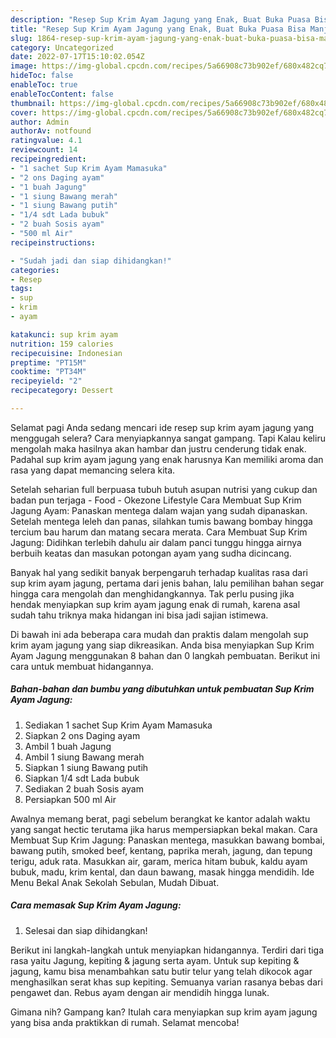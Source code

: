 ```yaml
---
description: "Resep Sup Krim Ayam Jagung yang Enak, Buat Buka Puasa Bisa Manjain Lidah"
title: "Resep Sup Krim Ayam Jagung yang Enak, Buat Buka Puasa Bisa Manjain Lidah"
slug: 1864-resep-sup-krim-ayam-jagung-yang-enak-buat-buka-puasa-bisa-manjain-lidah
category: Uncategorized
date: 2022-07-17T15:10:02.054Z
image: https://img-global.cpcdn.com/recipes/5a66908c73b902ef/680x482cq70/sup-krim-ayam-jagung-foto-resep-utama.jpg
hideToc: false
enableToc: true
enableTocContent: false
thumbnail: https://img-global.cpcdn.com/recipes/5a66908c73b902ef/680x482cq70/sup-krim-ayam-jagung-foto-resep-utama.jpg
cover: https://img-global.cpcdn.com/recipes/5a66908c73b902ef/680x482cq70/sup-krim-ayam-jagung-foto-resep-utama.jpg
author: Admin
authorAv: notfound
ratingvalue: 4.1
reviewcount: 14
recipeingredient:
- "1 sachet Sup Krim Ayam Mamasuka"
- "2 ons Daging ayam"
- "1 buah Jagung"
- "1 siung Bawang merah"
- "1 siung Bawang putih"
- "1/4 sdt Lada bubuk"
- "2 buah Sosis ayam"
- "500 ml Air"
recipeinstructions:

- "Sudah jadi dan siap dihidangkan!"
categories:
- Resep
tags:
- sup
- krim
- ayam

katakunci: sup krim ayam 
nutrition: 159 calories
recipecuisine: Indonesian
preptime: "PT15M"
cooktime: "PT34M"
recipeyield: "2"
recipecategory: Dessert

---
```



Selamat pagi Anda sedang mencari ide resep sup krim ayam jagung yang menggugah selera? Cara menyiapkannya sangat gampang. Tapi Kalau keliru mengolah maka hasilnya akan hambar dan justru cenderung tidak enak. Padahal sup krim ayam jagung yang enak harusnya Kan memiliki aroma dan rasa yang dapat memancing selera kita.


Setelah seharian full berpuasa tubuh butuh asupan nutrisi yang cukup dan badan pun terjaga - Food - Okezone Lifestyle Cara Membuat Sup Krim Jagung Ayam: Panaskan mentega dalam wajan yang sudah dipanaskan. Setelah mentega leleh dan panas, silahkan tumis bawang bombay hingga tercium bau harum dan matang secara merata. Cara Membuat Sup Krim Jagung: Didihkan terlebih dahulu air dalam panci tunggu hingga airnya berbuih keatas dan masukan potongan ayam yang sudha dicincang.

Banyak hal yang sedikit banyak berpengaruh terhadap kualitas rasa dari sup krim ayam jagung, pertama dari jenis bahan, lalu pemilihan bahan segar hingga cara mengolah dan menghidangkannya. Tak perlu pusing jika hendak menyiapkan sup krim ayam jagung enak di rumah, karena asal sudah tahu triknya maka hidangan ini bisa jadi sajian istimewa.


Di bawah ini ada beberapa cara mudah dan praktis dalam mengolah sup krim ayam jagung yang siap dikreasikan. Anda bisa menyiapkan Sup Krim Ayam Jagung menggunakan 8 bahan dan 0 langkah pembuatan. Berikut ini cara untuk membuat hidangannya.

<!--inarticleads1-->

##### Bahan-bahan dan bumbu yang dibutuhkan untuk pembuatan Sup Krim Ayam Jagung:

1. Sediakan 1 sachet Sup Krim Ayam Mamasuka
1. Siapkan 2 ons Daging ayam
1. Ambil 1 buah Jagung
1. Ambil 1 siung Bawang merah
1. Siapkan 1 siung Bawang putih
1. Siapkan 1/4 sdt Lada bubuk
1. Sediakan 2 buah Sosis ayam
1. Persiapkan 500 ml Air


Awalnya memang berat, pagi sebelum berangkat ke kantor adalah waktu yang sangat hectic terutama jika harus mempersiapkan bekal makan. Cara Membuat Sup Krim Jagung: Panaskan mentega, masukkan bawang bombai, bawang putih, smoked beef, kentang, paprika merah, jagung, dan tepung terigu, aduk rata. Masukkan air, garam, merica hitam bubuk, kaldu ayam bubuk, madu, krim kental, dan daun bawang, masak hingga mendidih. Ide Menu Bekal Anak Sekolah Sebulan, Mudah Dibuat. 

<!--inarticleads2-->

##### Cara memasak Sup Krim Ayam Jagung:


1. Selesai dan siap dihidangkan!

Berikut ini langkah-langkah untuk menyiapkan hidangannya. Terdiri dari tiga rasa yaitu Jagung, kepiting &amp; jagung serta ayam. Untuk sup kepiting &amp; jagung, kamu bisa menambahkan satu butir telur yang telah dikocok agar menghasilkan serat khas sup kepiting. Semuanya varian rasanya bebas dari pengawet dan. Rebus ayam dengan air mendidih hingga lunak. 

Gimana nih? Gampang kan? Itulah cara menyiapkan sup krim ayam jagung yang bisa anda praktikkan di rumah. Selamat mencoba!
